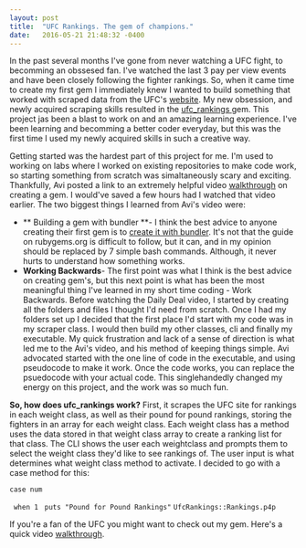 ```yaml
---
layout: post
title:  "UFC Rankings. The gem of champions."
date:   2016-05-21 21:48:32 -0400
---
```




In the past several months I've gone from never watching a UFC fight, to becomming an obssesed fan. I've watched the last 3 pay per view events and have been closely following the fighter rankings. So, when it came time to create my first gem I immediately knew I wanted to build something that worked with scraped data from the UFC's [website](http://www.ufc.com/). My new obsession, and newly acquired scraping skills resulted in the [ufc_rankings ](https://rubygems.org/gems/ufc_rankings) gem. This project jas been a blast to work on and an amazing learning experience. I've been learning and becomming a better coder everyday, but this was the first time I used my newly acquired skills in such a creative way. 


Getting started was the hardest part of this project for me. I'm used to working on labs where I worked on existing repositories to make code work, so starting something from scratch was simaltaneously scary and exciting. Thankfully, Avi posted a link to an extremely helpful video [walkthrough](https://www.youtube.com/watch?v=_lDExWIhYKI) on creating a gem. I would've saved a few hours had I watched that video earlier. The two biggest things I learned from Avi's video were: 

* ** Building a gem with bundler **- I think the best advice to anyone creating their first gem is to [create it with bundler](http://railscasts.com/episodes/245-new-gem-with-bundler). It's not that the guide on rubygems.org is difficult to follow, but it can, and in my opinion should be replaced by 7 simple bash commands. Although, it never hurts to understand how something works.
* **Working Backwards**- The first point was what I think is the best advice on creating gem's, but this next point is what has been the most meaningful thing I've learned in my short time coding - Work Backwards. Before watching the Daily Deal video, I started by creating all the folders and files I thought I'd need from scratch. Once I had my folders set up I decided that the first place I'd start with my code was in my scraper class. I would then build my other classes, cli and finally my executable. My quick frustration and lack of a sense of direction is what led me to the Avi's video, and his method of keeping things simple. Avi advocated started with the one line of code in the executable, and using pseudocode to make it work. Once the code works, you can replace the psuedocode with your actual code. This singlehandedly changed my energy on this project, and the work was so much fun. 

**So, how does ufc_rankings work?**
First, it scrapes the UFC site for rankings in each weight class, as well as their pound for pound rankings, storing the fighters in an array for each weight class. Each weight class has a method uses the data stored in that weight class array to create a ranking list for that class. The CLI shows the user each weightclass and prompts them to select the weight class they'd like to see rankings of. The user input is what determines what weight class method to activate. I decided to go with a case method for this: 

   `case num`

   ` when 1`
     ` puts "Pound for Pound Rankings"`
      `UfcRankings::Rankings.p4p`


If you're a fan of the UFC you might want to check out my gem. Here's a quick video [walkthrough](https://www.youtube.com/watch?v=9OXF5uL5I2E&feature=youtu.be). 

